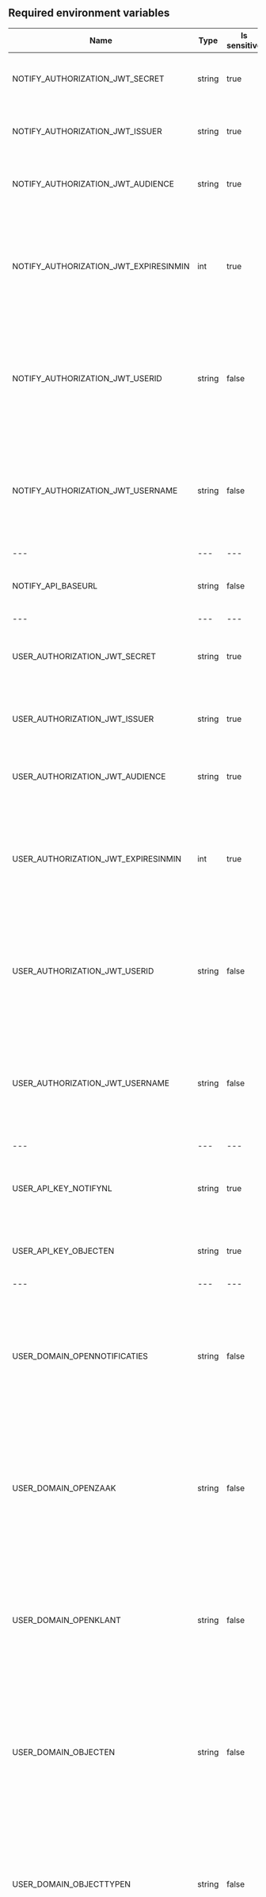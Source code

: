 ## Required environment variables

| Name                                  | Type   | Is sensitive | Validation                                                                                                                                                                              | Notes                                                                                                                                                                                                                 |
| ------------------------------------- | ------ | ------------ | --------------------------------------------------------------------------------------------------------------------------------------------------------------------------------------- | --------------------------------------------------------------------------------------------------------------------------------------------------------------------------------------------------------------------- |
| NOTIFY_AUTHORIZATION_JWT_SECRET       | string | true         | The configuration does not contain a given value, or it is empty                                                                                                                        | For security reasons it should be at least 64 bytes long                                                                                                                                                              |
| NOTIFY_AUTHORIZATION_JWT_ISSUER       | string | true         | The configuration does not contain a given value, or it is empty                                                                                                                        | Something identifying Notify NL (OMC Web API) service (it will be used internally) - The OMC is issuer                                                                                                                |
| NOTIFY_AUTHORIZATION_JWT_AUDIENCE     | string | true         | The configuration does not contain a given value, or it is empty                                                                                                                        | Something identifying Notify NL (OMC Web API) service (it will be used internally) - The OMC is audience                                                                                                              |
| NOTIFY_AUTHORIZATION_JWT_EXPIRESINMIN | int    | true         | The configuration does not contain a given value, or it is empty                                                                                                                        | The OMC JWT tokens are generated by OMC and authorized by Open services. New JWT token has to be generated manually, using OMC dedicated library, if the token validity expire (by default it is 60 minutes)          |
| NOTIFY_AUTHORIZATION_JWT_USERID       | string | false        | The configuration does not contain a given value, or it is empty                                                                                                                        | The OMC JWT tokens are generated by OMC and authorized by Open services. New JWT token has to be generated manually, using OMC dedicated library, if the token validity expire (by default it is 60 minutes)          |
| NOTIFY_AUTHORIZATION_JWT_USERNAME     | string | false        | The configuration does not contain a given value, or it is empty                                                                                                                        | The OMC JWT tokens are generated by OMC and authorized by Open services. New JWT token has to be generated manually, using OMC dedicated library, if the token validity expire (by default it is 60 minutes)          |
| ---                                   | ---    | ---          | ---                                                                                                                                                                                     | ---                                                                                                                                                                                                                   |
| NOTIFY_API_BASEURL                    | string | false        | The configuration does not contain a given value, or it is empty                                                                                                                        | The domain where your Notify API instance is listening (e.g.: "https://api.notifynl.nl")                                                                                                                              |
| ---                                   | ---    | ---          | ---                                                                                                                                                                                     | ---                                                                                                                                                                                                                   |
| USER_AUTHORIZATION_JWT_SECRET         | string | true         | The configuration does not contain a given value, or it is empty                                                                                                                        | Internal implementation of Open services is regulating this. Better to use something longer as well.                                                                                                                  |
| USER_AUTHORIZATION_JWT_ISSUER         | string | true         | The configuration does not contain a given value, or it is empty                                                                                                                        | Something identifying OpenZaak / OpenKlant / OpenNotificatie services (token is shared between of them)                                                                                                               |
| USER_AUTHORIZATION_JWT_AUDIENCE       | string | true         | The configuration does not contain a given value, or it is empty                                                                                                                        | Something identifying Notify NL (OMC Web API) service (it will be used internally) - The OMC is audience                                                                                                              |
| USER_AUTHORIZATION_JWT_EXPIRESINMIN   | int    | true         | The configuration does not contain a given value, or it is empty                                                                                                                        | This JWT token will be generated from secret, and other JWT claims, configured from Open services web UI, probably OpenZaak? Identical details (secret, iss, aud, exp, etc) as in Open services needs to be used here |
| USER_AUTHORIZATION_JWT_USERID         | string | false        | The configuration does not contain a given value, or it is empty                                                                                                                        | This JWT token will be generated from secret, and other JWT claims, configured from Open services web UI, probably OpenZaak? Identical details (secret, iss, aud, exp, etc) as in Open services needs to be used here |
| USER_AUTHORIZATION_JWT_USERNAME       | string | false        | The configuration does not contain a given value, or it is empty                                                                                                                        | This JWT token will be generated from secret, and other JWT claims, configured from Open services web UI, probably OpenZaak? Identical details (secret, iss, aud, exp, etc) as in Open services needs to be used here |
| ---                                   | ---    | ---          | ---                                                                                                                                                                                     | ---                                                                                                                                                                                                                   |
| USER_API_KEY_NOTIFYNL                 | string | true         | The configuration does not contain a given value, or it is empty + Notify NL validation                                                                                                 | It needs to be generated from Notify Admin Portal                                                                                                                                                                     |
| USER_API_KEY_OBJECTEN                 | string | true         | The configuration does not contain a given value, or it is empty                                                                                                                        | It needs to be generated from Objecten web UI                                                                                                                                                                         |
| ---                                   | ---    | ---          | ---                                                                                                                                                                                     | ---                                                                                                                                                                                                                   |
| USER_DOMAIN_OPENNOTIFICATIES          | string | false        | The configuration does not contain a given value, or it is empty. In the configuration use only domain (without http or https). In the configuration use only domain (without endpoint) | You have to use the domain part from URLs where you are hosting the dedicated Open services                                                                                                                           |
| USER_DOMAIN_OPENZAAK                  | string | false        | The configuration does not contain a given value, or it is empty. In the configuration use only domain (without http or https). In the configuration use only domain (without endpoint) | You have to use the domain part from URLs where you are hosting the dedicated Open services                                                                                                                           |
| USER_DOMAIN_OPENKLANT                 | string | false        | The configuration does not contain a given value, or it is empty. In the configuration use only domain (without http or https). In the configuration use only domain (without endpoint) | You have to use the domain part from URLs where you are hosting the dedicated Open services                                                                                                                           |
| USER_DOMAIN_OBJECTEN                  | string | false        | The configuration does not contain a given value, or it is empty. In the configuration use only domain (without http or https). In the configuration use only domain (without endpoint) | You have to use the domain part from URLs where you are hosting the dedicated Open services                                                                                                                           |
| USER_DOMAIN_OBJECTTYPEN               | string | false        | The configuration does not contain a given value, or it is empty. In the configuration use only domain (without http or https). In the configuration use only domain (without endpoint) | You have to use the domain part from URLs where you are hosting the dedicated Open services                                                                                                                           |
| ---                                   | ---    | ---          | ---                                                                                                                                                                                     | ---                                                                                                                                                                                                                   |
| USER_TEMPLATEIDS_SMS_ZAAKCREATE       | string | false        | The configuration does not contain a given value, or it is empty. In the configuration the Template Id is invalid (should be: 00000000-0000-0000-0000-000000000000)                     | Should be generated per specific business use case from NotifyNL Admin Portal                                                                                                                                         |
| USER_TEMPLATEIDS_SMS_ZAAKUPDATE       | string | false        | The configuration does not contain a given value, or it is empty. In the configuration the Template Id is invalid (should be: 00000000-0000-0000-0000-000000000000)                     | Should be generated per specific business use case from NotifyNL Admin Portal                                                                                                                                         |
| USER_TEMPLATEIDS_SMS_ZAAKCLOSE        | string | false        | The configuration does not contain a given value, or it is empty. In the configuration the Template Id is invalid (should be: 00000000-0000-0000-0000-000000000000)                     | Should be generated per specific business use case from NotifyNL Admin Portal                                                                                                                                         |
| USER_TEMPLATEIDS_EMAIL_ZAAKCREATE     | string | false        | The configuration does not contain a given value, or it is empty. In the configuration the Template Id is invalid (should be: 00000000-0000-0000-0000-000000000000)                     | Should be generated per specific business use case from NotifyNL Admin Portal                                                                                                                                         |
| USER_TEMPLATEIDS_EMAIL_ZAAKUPDATE     | string | false        | The configuration does not contain a given value, or it is empty. In the configuration the Template Id is invalid (should be: 00000000-0000-0000-0000-000000000000)                     | Should be generated per specific business use case from NotifyNL Admin Portal                                                                                                                                         |
| USER_TEMPLATEIDS_EMAIL_ZAAKCLOSE      | string | false        | The configuration does not contain a given value, or it is empty. In the configuration the Template Id is invalid (should be: 00000000-0000-0000-0000-000000000000)                     | Should be generated per specific business use case from NotifyNL Admin Portal                                                                                                                                         |
